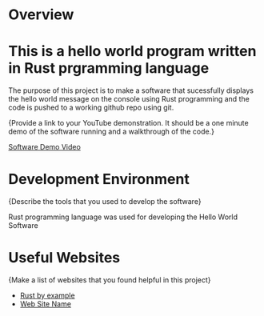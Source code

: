 # Overview

# This is a hello world program written in Rust prgramming language

The purpose of this project is to make a software that sucessfully displays the hello world message on the console using Rust programming and the code is pushed to a working github repo using git.

{Provide a link to your YouTube demonstration. It should be a one minute demo of the software running and a walkthrough of the code.}

[Software Demo Video](http://youtube.link.goes.here)

# Development Environment

{Describe the tools that you used to develop the software}

Rust programming language was used for developing the Hello World Software

# Useful Websites

{Make a list of websites that you found helpful in this project}

- [Rust by example](https://doc.rust-lang.org/rust-by-example)
- [Web Site Name](http://url.link.goes.here)
